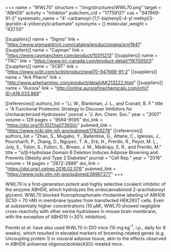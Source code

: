 +++
name = "WWL70"
structure = "/img/structures/WWL70.png"
target = "ABHD6"
activity = "Inhibitor"
pubchem_cid = "17759121"
cas = "947669-91-2"
systematic_name = "4'-carbamoyl-[1,1'-biphenyl]-4-yl methyl(3-(pyridin-4-yl)benzyl)carbamate"
synonyms = []
molecular_weight = "437.50"

[[suppliers]]
name = "Sigma"
link = "https://www.sigmaaldrich.com/catalog/product/sigma/sml1641"
[[suppliers]]
name = "Cayman"
link = "https://www.caymanchem.com/product/10011213"
[[suppliers]]
name = "TRC"
link = "https://www.trc-canada.com/product-detail/?W700503"
[[suppliers]]
name = "SCBT"
link = "https://www.scbt.com/scbt/product/wwl70-947669-91-2"
[[suppliers]]
name = "Ark Pharm"
link = "http://www.arkpharminc.com/product/detail/AK213222.html"
[[suppliers]]
name = "Aurora"
link = "http://online.aurorafinechemicals.com/info?ID=A18.033.969"

[[references]]
authors_list = "Li, W., Blankman, J. L., and Cravatt, B. F."
title = "A Functional Proteomic Strategy to Discover Inhibitors for Uncharacterized Hydrolases"
journal = "J. Am. Chem. Soc."
year = "2007"
volume = 129
pages = "9594-9595"
doi_link = "https://doi.org/10.1021/ja073650c"
pubmed_link = "https://www.ncbi.nlm.nih.gov/pubmed/17629278"
[[references]]
authors_list = "Zhao, S., Mugabo, Y., Ballentine, G., Attane, C., Iglesias, J., Poursharifi, P., Zhang, D., Nguyen, T. A., Erb, H., Prentki, R., Peyot, M. L., Joly, E., Tobin, S., Fulton, S., Brown, J. M., Madiraju, S. R., and Prentki, M."
title = "α/β-Hydrolase Domain 6 Deletion Induces Adipose Browning and Prevents Obesity and Type 2 Diabetes"
journal = "Cell Rep."
year = "2016"
volume = 14
pages = "2872-2888"
doi_link = "https://doi.org/j.celrep.2016.02.076"
pubmed_link = "https://www.ncbi.nlm.nih.gov/pubmed/26997277"
+++

WWL70 is a first-generation potent and highly selective covalent inhibitor of the enzyme ABHD6, which hydrolyzes the endocannabinoid 2-arachidonoyl glycerol. WWL70 blocked fluorophosphonate-rhodamine labeling of ABHD6 (IC50 = 70 nM) in membrane lysates from transfected HEK293T cells. Even at substantially higher concentrations (10 µM), WWL70 showed negligible cross-reactivity with other serine hydrolases in mouse brain membrane, with the exception of ABHD10 (~30% inhibition).

Prentki <em>et al.</em> have also used WWL70 in DIO mice (10 mg·kg<sup>-1</sup>, i.p., daily for 8 weeks), which resulted in elevated markers of browning-related genes (e.g. Uncoupling protein 1) in visceral adipose tissue, akin to the effects observed in ABHD6 antisense oligonucleotide(ASO)-treated mice.

